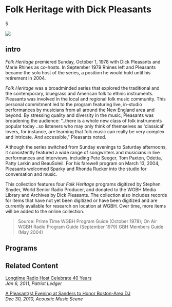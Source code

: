 # Folk Heritage with Dick Pleasants

5

![](https://s3.amazonaws.com/openvault.wgbh.org/special_collections/folk_heritage/folk_heritage.jpg)

## intro

*Folk Heritage* premiered Sunday, October 1, 1978 with Dick Pleasants and Marie Rhines as co-hosts. In September 1979 Rhines left and Pleasants became the solo host of the series, a position he would hold until his retirement in 2004.

*Folk Heritage* was a broadminded series that explored the traditional and the contemporary, bluegrass and American folk to ethnic instruments. Pleasants was involved in the local and regional folk music community. This personal commitment led to the program featuring live, in-studio performances by musicians from all around the New England area and beyond. By stressing quality and diversity in the music, Pleasants was broadening the audience: "..there is a whole new class of folk instruments popular today ..so listeners who may only think of themselves as 'classical' lovers, for instance, are learning that folk music can really be very complex and intricate. And accessible," Pleasants noted.

Although the series switched from Sunday evenings to Saturday afternoons, it consistently featured a wide range of songwriters and musicians in live performances and interviews, including Pete Seeger, Tom Paxton, Odetta, Patty Larkin and BeauSoleil. For his farewell program on March 13, 2004, Pleasants welcomed Sparky and Rhonda Rucker into the studio for conversation and music.

This collection features four *Folk Heritage* programs digitized by Stephen Snyder, World Senior Radio Producer, and donated to the WGBH Media Library and Archives by Dick Pleasants. The collection also includes records for items that have not yet been digitized or have been digitized and are currently available for research on location at WGBH. Over time, more items will be added to the online collection.

>Source: Prime Time WGBH Program Guide (October 1978); On Air WGBH Radio Program Guide (September 1979) GBH Members Guide (May 2004)

## Programs

[](http://localhost:3000/catalog?f[special_collection_tags][]=folk-heritage_program)

## Related Content

[Longtime Radio Host Celebrate 40 Years](http://www.patriotledger.com/entertainment/x2026719765/Longtime-radio-host-celebrates-40-years)<br>
*Jan 6, 2011, Patriot Ledger*

[A Pleasant(s) Evening at Sanders to Honor Boston-Area DJ](http://acousticmusicscene.com/2010/12/30/a-pleasants-evening-at-sanders-to-honor-boston-area-dj/)<br>
*Dec 30, 2010, Acoustic Music Scene*

